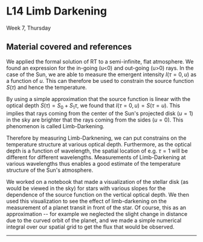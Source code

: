 # L14 Limb Darkening

Week 7, Thursday


## Material covered and references



We applied the formal solution of RT to a semi-infinite, flat atmosphere. We found an expression for the in-going (u<0) and out-going (u>0) rays. 
In the case of the Sun, we are able to measure the emergent intensity $I(\tau = 0,u)$ as a function of $u$. This can therefore be used to constrain the source function $S(\tau)$ and hence the temperature. 

By using a simple approximation that the source function is linear with the optical depth $S(\tau)=S_0+S_1\tau$, we found that $I(\tau=0, u) = S(\tau=u)$. This implies that rays coming from the center of the Sun's projected disk ($u=1$) in the sky are brighter that the rays coming from the sides ($u=0$). This phenomenon is called Limb-Darkening.

Therefore by measuring Limb-Darknening, we can put constrains on the temperature structure at various optical depth. Furthermore, as the optical depth is a function of wavelength, the spatial location of e.g. $\tau=1$ will be different for different wavelengths. Measurements of Limb-Darkening at various wavelengths thus enables a good estimate of the temperature structure of the Sun's atmosphere.  

We worked on a notebook that made a visualization of the stellar disk (as would be viewed in the sky) for stars with various slopes for the dependence of the source function on the vertical optical depth. We then used this visualization to see the effect of limb-darkening on the measurement of a planet transit in front of the star. Of course, this as an approximation -- for example we neglected the slight change in distance due to the curved orbit of the planet, and we made a simple numerical integral over our spatial grid to get the flux that would be observed. 


---
